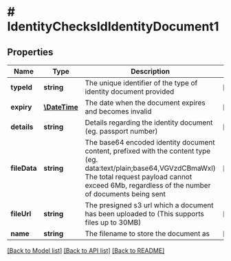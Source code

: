 # # IdentityChecksIdIdentityDocument1

## Properties

Name | Type | Description | Notes
------------ | ------------- | ------------- | -------------
**typeId** | **string** | The unique identifier of the type of identity document provided | [optional]
**expiry** | [**\DateTime**](\DateTime.md) | The date when the document expires and becomes invalid | [optional]
**details** | **string** | Details regarding the identity document (eg. passport number) | [optional]
**fileData** | **string** | The base64 encoded identity document content, prefixed with the content type (eg. data:text/plain;base64,VGVzdCBmaWxl)  The total request payload cannot exceed 6Mb, regardless of the number of documents being sent | [optional]
**fileUrl** | **string** | The presigned s3 url which a document has been uploaded to (This supports files up to 30MB) | [optional]
**name** | **string** | The filename to store the document as | [optional]

[[Back to Model list]](../../README.md#models) [[Back to API list]](../../README.md#endpoints) [[Back to README]](../../README.md)
